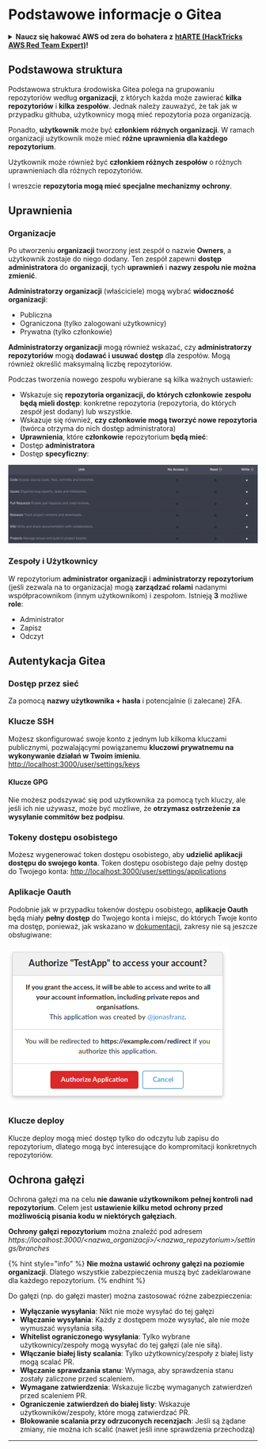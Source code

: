 # Podstawowe informacje o Gitea

<details>

<summary><strong>Naucz się hakować AWS od zera do bohatera z</strong> <a href="https://training.hacktricks.xyz/courses/arte"><strong>htARTE (HackTricks AWS Red Team Expert)</strong></a><strong>!</strong></summary>

Inne sposoby wsparcia HackTricks:

* Jeśli chcesz zobaczyć swoją **firmę reklamowaną w HackTricks** lub **pobrać HackTricks w formacie PDF**, sprawdź [**SUBSCRIPTION PLANS**](https://github.com/sponsors/carlospolop)!
* Zdobądź [**oficjalne gadżety PEASS & HackTricks**](https://peass.creator-spring.com)
* Odkryj [**Rodzinę PEASS**](https://opensea.io/collection/the-peass-family), naszą kolekcję ekskluzywnych [**NFT**](https://opensea.io/collection/the-peass-family)
* **Dołącz do** 💬 [**grupy Discord**](https://discord.gg/hRep4RUj7f) lub [**grupy telegramowej**](https://t.me/peass) lub **śledź** nas na **Twitterze** 🐦 [**@hacktricks_live**](https://twitter.com/hacktricks_live)**.**
* **Podziel się swoimi sztuczkami hakerskimi, przesyłając PR-y do** [**HackTricks**](https://github.com/carlospolop/hacktricks) i [**HackTricks Cloud**](https://github.com/carlospolop/hacktricks-cloud) github repos.

</details>

## Podstawowa struktura

Podstawowa struktura środowiska Gitea polega na grupowaniu repozytoriów według **organizacji**, z których każda może zawierać **kilka repozytoriów** i **kilka zespołów**. Jednak należy zauważyć, że tak jak w przypadku githuba, użytkownicy mogą mieć repozytoria poza organizacją.

Ponadto, **użytkownik** może być **członkiem** **różnych organizacji**. W ramach organizacji użytkownik może mieć **różne uprawnienia dla każdego repozytorium**.

Użytkownik może również być **członkiem różnych zespołów** o różnych uprawnieniach dla różnych repozytoriów.

I wreszcie **repozytoria mogą mieć specjalne mechanizmy ochrony**.

## Uprawnienia

### Organizacje

Po utworzeniu **organizacji** tworzony jest zespół o nazwie **Owners**, a użytkownik zostaje do niego dodany. Ten zespół zapewni **dostęp administratora** do **organizacji**, tych **uprawnień** i **nazwy zespołu nie można zmienić**.

**Administratorzy organizacji** (właściciele) mogą wybrać **widoczność organizacji**:

* Publiczna
* Ograniczona (tylko zalogowani użytkownicy)
* Prywatna (tylko członkowie)

**Administratorzy organizacji** mogą również wskazać, czy **administratorzy repozytoriów** mogą **dodawać i usuwać dostęp** dla zespołów. Mogą również określić maksymalną liczbę repozytoriów.

Podczas tworzenia nowego zespołu wybierane są kilka ważnych ustawień:

* Wskazuje się **repozytoria organizacji, do których członkowie zespołu będą mieli dostęp**: konkretne repozytoria (repozytoria, do których zespół jest dodany) lub wszystkie.
* Wskazuje się również, **czy członkowie mogą tworzyć nowe repozytoria** (twórca otrzyma do nich dostęp administratora)
* **Uprawnienia**, które **członkowie** repozytorium **będą mieć**:
* Dostęp **administratora**
* Dostęp **specyficzny**:

![](<../../.gitbook/assets/image (3) (1) (1) (1) (1) (1) (1) (1) (1) (1) (1).png>)

### Zespoły i Użytkownicy

W repozytorium **administrator organizacji** i **administratorzy repozytorium** (jeśli zezwala na to organizacja) mogą **zarządzać rolami** nadanymi współpracownikom (innym użytkownikom) i zespołom. Istnieją **3** możliwe **role**:

* Administrator
* Zapisz
* Odczyt

## Autentykacja Gitea

### Dostęp przez sieć

Za pomocą **nazwy użytkownika + hasła** i potencjalnie (i zalecane) 2FA.

### **Klucze SSH**

Możesz skonfigurować swoje konto z jednym lub kilkoma kluczami publicznymi, pozwalającymi powiązanemu **kluczowi prywatnemu na wykonywanie działań w Twoim imieniu**. [http://localhost:3000/user/settings/keys](http://localhost:3000/user/settings/keys)

#### **Klucze GPG**

Nie możesz podszywać się pod użytkownika za pomocą tych kluczy, ale jeśli ich nie używasz, może być możliwe, że **otrzymasz ostrzeżenie za wysyłanie commitów bez podpisu**.

### **Tokeny dostępu osobistego**

Możesz wygenerować token dostępu osobistego, aby **udzielić aplikacji dostępu do swojego konta**. Token dostępu osobistego daje pełny dostęp do Twojego konta: [http://localhost:3000/user/settings/applications](http://localhost:3000/user/settings/applications)

### Aplikacje Oauth

Podobnie jak w przypadku tokenów dostępu osobistego, **aplikacje Oauth** będą miały **pełny dostęp** do Twojego konta i miejsc, do których Twoje konto ma dostęp, ponieważ, jak wskazano w [dokumentacji](https://docs.gitea.io/en-us/oauth2-provider/#scopes), zakresy nie są jeszcze obsługiwane:

![](<../../.gitbook/assets/image (60).png>)

### Klucze deploy

Klucze deploy mogą mieć dostęp tylko do odczytu lub zapisu do repozytorium, dlatego mogą być interesujące do kompromitacji konkretnych repozytoriów.

## Ochrona gałęzi

Ochrona gałęzi ma na celu **nie dawanie użytkownikom pełnej kontroli nad repozytorium**. Celem jest **ustawienie kilku metod ochrony przed możliwością pisania kodu w niektórych gałęziach**.

**Ochrony gałęzi repozytorium** można znaleźć pod adresem _https://localhost:3000/\<nazwa_organizacji>/\<nazwa_repozytorium>/settings/branches_

{% hint style="info" %}
**Nie można ustawić ochrony gałęzi na poziomie organizacji**. Dlatego wszystkie zabezpieczenia muszą być zadeklarowane dla każdego repozytorium.
{% endhint %}

Do gałęzi (np. do gałęzi master) można zastosować różne zabezpieczenia:

* **Wyłączanie wysyłania**: Nikt nie może wysyłać do tej gałęzi
* **Włączanie wysyłania**: Każdy z dostępem może wysyłać, ale nie może wymuszać wysyłania siłą.
* **Whitelist ograniczonego wysyłania**: Tylko wybrane użytkownicy/zespoły mogą wysyłać do tej gałęzi (ale nie siłą).
* **Włączanie białej listy scalania**: Tylko użytkownicy/zespoły z białej listy mogą scalać PR.
* **Włączanie sprawdzania stanu**: Wymaga, aby sprawdzenia stanu zostały zaliczone przed scaleniem.
* **Wymagane zatwierdzenia**: Wskazuje liczbę wymaganych zatwierdzeń przed scaleniem PR.
* **Ograniczenie zatwierdzeń do białej listy**: Wskazuje użytkowników/zespoły, które mogą zatwierdzać PR.
* **Blokowanie scalania przy odrzuconych recenzjach**: Jeśli są żądane zmiany, nie można ich scalić (nawet jeśli inne sprawdzenia przechodzą)
* **
